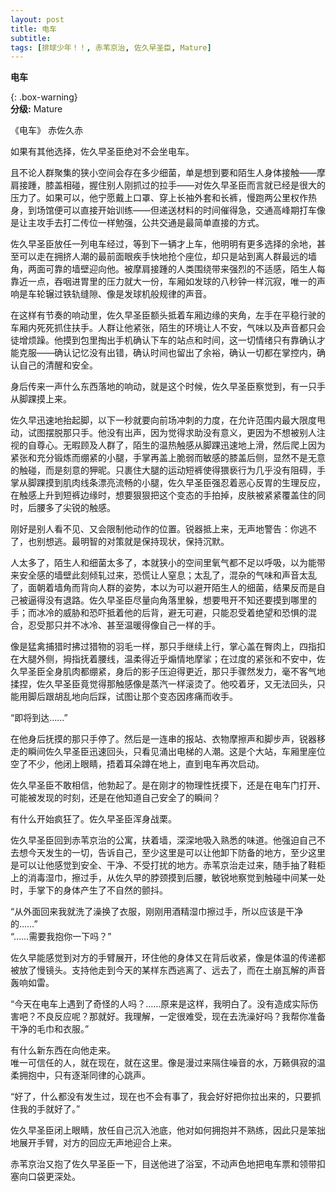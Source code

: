 ```yaml
---
layout: post
title: 电车
subtitle: 
tags: [排球少年！！, 赤苇京治, 佐久早圣臣, Mature]
---
```


**电车**


{: .box-warning}  
**分级:** Mature    

 

《电车》
赤佐久赤

如果有其他选择，佐久早圣臣绝对不会坐电车。    

且不论人群聚集的狭小空间会存在多少细菌，单是想到要和陌生人身体接触——摩肩接踵，膝盖相碰，握住别人刚抓过的拉手——对佐久早圣臣而言就已经是很大的压力了。如果可以，他宁愿戴上口罩、穿上长袖外套和长裤，慢跑两公里权作热身，到场馆便可以直接开始训练——但递送材料的时间催得急，交通高峰期打车像是让主攻手去打二传位一样勉强，公共交通是最简单直接的方式。    

佐久早圣臣放任一列电车经过，等到下一辆才上车，他明明有更多选择的余地，甚至可以走在拥挤人潮的最前面眼疾手快地抢个座位，却只是站到离人群最远的墙角，两面可靠的墙壁迎向他。被摩肩接踵的人类围绕带来强烈的不适感，陌生人每靠近一点，吞咽进胃里的压力就大一份，车厢如发球的八秒钟一样沉寂，唯一的声响是车轮辗过铁轨缝隙、像是发球机般规律的声音。    

在这样有节奏的响动里，佐久早圣臣额头抵着车厢边缘的夹角，左手在平稳行驶的车厢内死死抓住扶手。人群让他紧张，陌生的环境让人不安，气味以及声音都只会徒增烦躁。他摸到包里掏出手机确认下车的站点和时间，这一切情绪只有靠确认才能克服——确认记忆没有出错，确认时间也留出了余裕，确认一切都在掌控内，确认自己的清醒和安全。    

身后传来一声什么东西落地的响动，就是这个时候，佐久早圣臣察觉到，有一只手从脚踝摸上来。    

佐久早迅速地抬起脚，以下一秒就要向前场冲刺的力度，在允许范围内最大限度甩动，试图摆脱那只手。他没有出声，因为觉得求助没有意义，更因为不想被别人注视的自尊心。无暇顾及人群了，陌生的温热触感从脚踝迅速地上滑，然后爬上因为紧张和充分锻炼而绷紧的小腿，手掌再盖上脆弱而敏感的膝盖后侧，显然不是无意的触碰，而是刻意的狎昵。只裹住大腿的运动短裤使得猥亵行为几乎没有阻碍，手掌从脚踝摸到肌肉线条漂亮流畅的小腿，佐久早圣臣强忍着恶心反胃的生理反应，在触感上升到短裤边缘时，想要狠狠把这个变态的手拍掉，皮肤被紧紧覆盖住的同时，后腰多了尖锐的触感。  

刚好是别人看不见、又会限制他动作的位置。锐器抵上来，无声地警告：你逃不了，也别想逃。最明智的对策就是保持现状，保持沉默。    

人太多了，陌生人和细菌太多了，本就狭小的空间里氧气都不足以呼吸，以为能带来安全感的墙壁此刻倾轧过来，恐慌让人窒息；太乱了，混杂的气味和声音太乱了，面朝着墙角而背向人群的姿势，本以为可以避开陌生人的细菌，结果反而是自己被逼得没有退路。佐久早圣臣尽量向角落里躲，想要甩开不知还要摸到哪里的手；而冰冷的威胁和恐吓抵着他的后背，避无可避，只能忍受着绝望和恐惧的混合，忍受那只并不冰冷、甚至温暖得像自己一样的手。  

像是猛禽捕猎时拂过猎物的羽毛一样，那只手继续上行，掌心盖在臀肉上，四指扣在大腿外侧，拇指抚着腰线，温柔得近乎煽情地摩挲；在过度的紧张和不安中，佐久早圣臣全身肌肉都绷紧，身后的影子压迫得更近，那只手骤然发力，毫不客气地揉捏，佐久早圣臣竟觉得那触感像是蒸汽一样滚烫了。他咬着牙，又无法回头，只能用脚后跟胡乱地向后踩，试图让那个变态因疼痛而收手。    

“即将到达……”   

在他身后抚摸的那只手停了。然后是一连串的报站、衣物摩擦声和脚步声，锐器移走的瞬间佐久早圣臣迅速回头，只看见涌出电梯的人潮。这是个大站，车厢里座位空了不少，他闭上眼睛，捂着耳朵蹲在地上，直到电车再次启动。   

佐久早圣臣不敢相信，他勃起了。是在刚才的物理性抚摸下，还是在电车门打开、可能被发现的时刻，还是在他知道自己安全了的瞬间？  

有什么开始疯狂了。佐久早圣臣浑身战栗。  


佐久早圣臣回到赤苇京治的公寓，扶着墙，深深地吸入熟悉的味道。他强迫自己不去想今天发生的一切，告诉自己，至少这里是可以让他卸下防备的地方，至少这里是可以让他感觉到安全、干净、不受打扰的地方。赤苇京治走过来，随手抽了鞋柜上的消毒湿巾，擦过手，从佐久早的脖颈摸到后腰，敏锐地察觉到触碰中间某一处时，手掌下的身体产生了不自然的颤抖。    

“从外面回来我就洗了澡换了衣服，刚刚用酒精湿巾擦过手，所以应该是干净的……”  
 “……需要我抱你一下吗？”    

佐久早能感觉到对方的手臂展开，环住他的身体又在背后收紧，像是体温的传递都被放了慢镜头。支持他走到今天的某样东西逃离了、远去了，而在土崩瓦解的声音轰响如雷。  

 “今天在电车上遇到了奇怪的人吗？……原来是这样，我明白了。没有造成实际伤害吧？不良反应呢？那就好。我理解，一定很难受，现在去洗澡好吗？我帮你准备干净的毛巾和衣服。”    

有什么新东西在向他走来。  
唯一可信任的人，就在现在，就在这里。像是漫过来隔住噪音的水，万籁俱寂的温柔拥抱中，只有逐渐同律的心跳声。  

“好了，什么都没有发生过，现在也不会有事了，我会好好把你拉出来的，只要抓住我的手就好了。”  

佐久早圣臣闭上眼睛，放任自己沉入池底，他对如何拥抱并不熟练，因此只是笨拙地展开手臂，对方的回应无声地迎合上来。  

赤苇京治又抱了佐久早圣臣一下，目送他进了浴室，不动声色地把电车票和领带扣塞向口袋更深处。  
